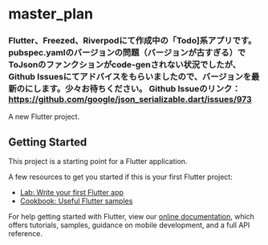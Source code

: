 # master_plan

### Flutter、Freezed、Riverpodにて作成中の「Todo]系アプリです。pubspec.yamlのバージョンの問題（バージョンが古すぎる）でToJsonのファンクションがcode-genされない状況でしたが、Github Issuesにてアドバイスをもらいましたので、バージョンを最新のにします。少々お待ちください。 Github Issueのリンク：https://github.com/google/json_serializable.dart/issues/973

A new Flutter project.

## Getting Started

This project is a starting point for a Flutter application.

A few resources to get you started if this is your first Flutter project:

- [Lab: Write your first Flutter app](https://flutter.dev/docs/get-started/codelab)
- [Cookbook: Useful Flutter samples](https://flutter.dev/docs/cookbook)

For help getting started with Flutter, view our
[online documentation](https://flutter.dev/docs), which offers tutorials,
samples, guidance on mobile development, and a full API reference.
